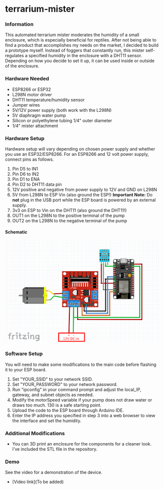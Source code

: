 # terrarium-mister

### Information
This automated terrarium mister moderates the humidity of a small enclosure, which is especially beneficial for reptiles. After not being able to find a product that accomplishes my needs on the market, I decided to build a prototype myself. Instead of foggers that constantly run, this mister self-regulates a specified humidity in the enclosure with a DHT11 sensor. Depending on how you decide to set it up, it can be used inside or outside of the enclosure.

### Hardware Needed
* ESP8266 or ESP32
* L298N motor driver
* DHT11 temperature/humidity sensor
* Jumper wires
* 5V/12V power supply (both work with the L298N)
* 5V diaphragm water pump
* Silicon or polyethylene tubing 1/4" outer diameter
* 1/4" mister attachment

### Hardware Setup
Hardware setup will vary depending on chosen power supply and whether you use an ESP32/ESP8266. For an ESP8266 and 12 volt power supply, connect pins as follows.
1. Pin D5 to IN1
2. Pin D6 to IN2
3. Pin D1 to ENA
4. Pin D2 to DHT11 data pin
5. 12V positive and negative from power supply to 12V and GND on L298N
6. 5V from L298N to ESP Vin (also ground the ESP!)
**Important Note:** Do **not** plug in the USB port while the ESP board is powered by an external supply.
7. 3v3 on ESP to Vin on the DHT11 (also ground the DHT11!)
8. OUT1 on the L298N to the positive terminal of the pump
9. OUT2 on the L298N to the negative terminal of the pump
#### Schematic
![alt-text](https://github.com/rayk04/terrarium-mister/blob/main/Mister%20schematic.png)
### Software Setup
You will need to make some modifications to the main code before flashing it to your ESP board.
1. Set "YOUR_SSID" to your network SSID.
2. Set "YOUR_PASSWORD" to your network password.
3. Run "ipconfig" in your command prompt and adjust the local_IP, gateway, and subnet objects as needed.
4. Modify the motorSpeed variable if your pump does not draw water or draws too much. 130 is a safe starting point.
5. Upload the code to the ESP board through Arduino IDE.
6. Enter the IP address you specified in step 3 into a web browser to view the interface and set the humidity.
### Additional Modifications
* You can 3D print an enclosure for the components for a cleaner look. I've included the STL file in the repository.
### Demo
See the video for a demonstration of the device.
* [Video link](To be added)
